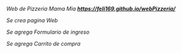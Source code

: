 *Web de Pizzeria Mama  Mia*
***https://feli169.github.io/webPizzeria/***

*Se crea pagina Web*

*Se agrega Formulario de ingreso*

*Se agrega Carrito de compra*